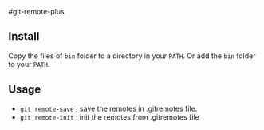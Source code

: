 #git-remote-plus

## Install

Copy the files of `bin` folder to a directory in your `PATH`. Or add the `bin` folder to your `PATH`.

## Usage

* `git remote-save` : save the remotes in .gitremotes file.
* `git remote-init` : init the remotes from .gitremotes file
